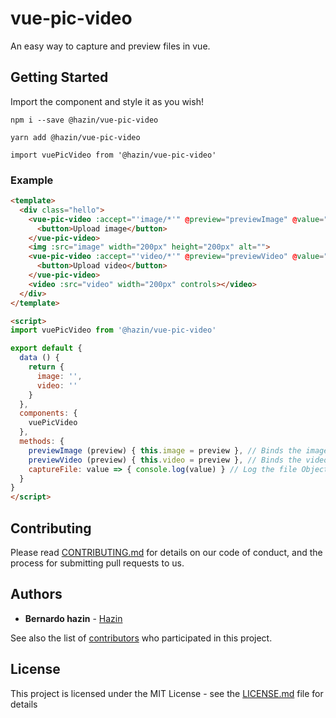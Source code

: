 # vue-pic-video

An easy way to capture and preview files in vue.

## Getting Started
Import the component and style it as you wish!

```
npm i --save @hazin/vue-pic-video
```

```
yarn add @hazin/vue-pic-video
```

```
import vuePicVideo from '@hazin/vue-pic-video'
```

### Example

```html
<template>
  <div class="hello">
    <vue-pic-video :accept="'image/*'" @preview="previewImage" @value="captureFile">
      <button>Upload image</button>
    </vue-pic-video>
    <img :src="image" width="200px" height="200px" alt="">
    <vue-pic-video :accept="'video/*'" @preview="previewVideo" @value="captureFile">
      <button>Upload video</button>
    </vue-pic-video>
    <video :src="video" width="200px" controls></video>
  </div>
</template>
```

```html
<script>
import vuePicVideo from '@hazin/vue-pic-video'

export default {
  data () {
    return {
      image: '',
      video: ''
    }
  },
  components: {
    vuePicVideo
  },
  methods: {
    previewImage (preview) { this.image = preview }, // Binds the image to show in <image> tag
    previewVideo (preview) { this.video = preview }, // Binds the video to show in <video> tag
    captureFile: value => { console.log(value) } // Log the file Object
  }
}
</script>

```


## Contributing

Please read [CONTRIBUTING.md](https://gist.github.com/PurpleBooth/b24679402957c63ec426) for details on our code of conduct, and the process for submitting pull requests to us.

## Authors

* **Bernardo hazin** - [Hazin](https://github.com/BernardoHazin)

See also the list of [contributors](https://github.com/your/project/contributors) who participated in this project.

## License

This project is licensed under the MIT License - see the [LICENSE.md](LICENSE.md) file for details
